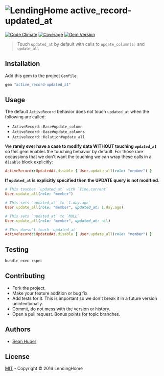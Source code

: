 # ![LendingHome](https://cloud.githubusercontent.com/assets/2419/19467866/7efa93a8-94c8-11e6-93e7-4375dbb8a7bc.png) active_record-updated_at
[![Code Climate](https://codeclimate.com/github/LendingHome/active_record-updated_at/badges/gpa.svg)](https://codeclimate.com/github/LendingHome/active_record-updated_at) [![Coverage](https://codeclimate.com/github/LendingHome/active_record-updated_at/badges/coverage.svg)](https://codeclimate.com/github/LendingHome/active_record-updated_at) [![Gem Version](https://badge.fury.io/rb/active_record-updated_at.svg)](http://badge.fury.io/rb/active_record-updated_at)

> Touch `updated_at` by default with calls to `update_column(s)` and `update_all`

## Installation

Add this gem to the project `Gemfile`.

```ruby
gem "active_record-updated_at"
```

## Usage

The default `ActiveRecord` behavior does not touch `updated_at` when the following are called:

* `ActiveRecord::Base#update_column`
* `ActiveRecord::Base#update_columns`
* `ActiveRecord::Relation#update_all`

We **rarely ever have a case to modify data WITHOUT touching `updated_at`** so this gem enables the touching behavior by default. For those rare occassions that we don't want the touching we can wrap these calls in a `disable` block explicitly:

```ruby
ActiveRecord::UpdatedAt.disable { User.update_all(role: "member") }
```

**If `updated_at` is explicitly specified then the UPDATE query is not modified**.

```ruby
# This touches `updated_at` with `Time.current`
User.update_all(role: "member")

# This sets `updated_at` to `1.day.ago`
User.update_all(role: "member", updated_at: 1.day.ago)

# This sets `updated_at` to `NULL`
User.update_all(role: "member", updated_at: nil)

# This doesn't touch `updated_at`
ActiveRecord::UpdatedAt.disable { User.update_all(role: "member") }
```

## Testing

```bash
bundle exec rspec
```

## Contributing

* Fork the project.
* Make your feature addition or bug fix.
* Add tests for it. This is important so we don't break it in a future version unintentionally.
* Commit, do not mess with the version or history.
* Open a pull request. Bonus points for topic branches.

## Authors

* [Sean Huber](https://github.com/shuber)

## License

[MIT](https://github.com/lendinghome/active_record-updated_at/blob/master/LICENSE) - Copyright © 2016 LendingHome
